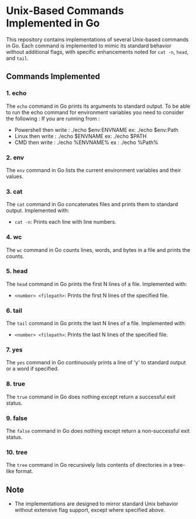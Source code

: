 # Unix-Based Commands Implemented in Go
This repository contains implementations of several Unix-based commands in Go. Each command is implemented to mimic its standard behavior without additional flags, with specific enhancements noted for `cat -n`, `head`, and `tail`.

## Commands Implemented

### 1. echo

The `echo` command in Go prints its arguments to standard output.
To be able to run the echo command for environment variables you need to consider the following :
    If you are running from : <br>
  - Powershell then write : ./echo $env:ENVNAME ex: ./echo $env:Path <br>
  - Linux then write : ./echo $ENVNAME ex: ./echo $PATH <br>
  - CMD then write : ./echo %ENVNAME%  ex : ./echo %Path% <br>

### 2. env

The `env` command in Go lists the current environment variables and their values.

### 3. cat

The `cat` command in Go concatenates files and prints them to standard output. Implemented with:
- `cat -n`: Prints each line with line numbers.

### 4. wc

The `wc` command in Go counts lines, words, and bytes in a file and prints the counts.

### 5. head

The `head` command in Go prints the first N lines of a file. Implemented with:
- `<number> <filepath>`: Prints the first N lines of the specified file.

### 6. tail

The `tail` command in Go prints the last N lines of a file. Implemented with:
- `<number> <filepath>`: Prints the last N lines of the specified file.

### 7. yes

The `yes` command in Go continuously prints a line of 'y' to standard output or a word if specified.

### 8. true

The `true` command in Go does nothing except return a successful exit status.

### 9. false

The `false` command in Go does nothing except return a non-successful exit status.

### 10. tree

The `tree` command in Go recursively lists contents of directories in a tree-like format.

## Note
- The implementations are designed to mirror standard Unix behavior without extensive flag support, except where specified above.
